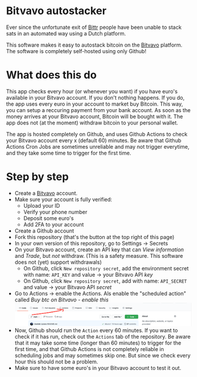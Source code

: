 # Bitvavo autostacker

Ever since the unfortunate exit of [Bittr](https://getbittr.com/) people have been unable to stack sats in an automated way using a Dutch platform.

This software makes it easy to autostack bitcoin on the [Bitvavo](https://bitvavo.com) platform.
The software is completely self-hosted using only Github!

# What does this do
This app checks every hour (or whenever you want) if you have euro's available in your Bitvavo account.
If you don't nothing happens. If you do, the app uses every euro in your account to market buy Bitcoin.
This way, you can setup a reccuring payment from your bank account. As soon as the money arrives at your Bitvavo account, Bitcoin
will be bought with it. 
The app does not (at the moment) withdraw bitcoin to your personal wallet.

The app is hosted completely on Github, and uses Github Actions to check your Bitvavo account every x (default 60) minutes.
Be aware that Github Actions Cron Jobs are sometimes unreliable and may not trigger everytime, and they take some time to trigger for the first time.

# Step by step

- Create a [Bitvavo](https://bitvavo.com) account.
- Make sure your account is fully verified:
    - Upload your ID
    - Verify your phone number
    - Deposit some euro's
    - Add 2FA to your account
- Create a Github account
- Fork this repository (that's the button at the top right of this page)
- In your own version of this repository, go to Settings -> Secrets
- On your Bitvavo account, create an API key that can _View information_ and _Trade_, but *not* withdraw. (This is a safety measure. This software does not (yet) support withdrawals)
    - On Github, click `New repository secret`, add the environment secret with name: `API_KEY` and value -> your Bitvavo API *key* 
    - On Github, click `New repository secret`, add with name: `API_SECRET` and value -> your Bitvavo API *secret*
- Go to Actions -> enable the Actions. Als enable the "scheduled action" called _Buy btc on Bitvavo - enable this_
![where to find actions tab](actions.png "You can find the Actions tab here")
- Now, Github should run the `Action` every 60 minutes. If you want to check if it has run, check out the `Actions` tab of the repository. Be aware that it may take some time (longer than 60 minutes) to trigger for the first time, and that Github
Actions is not completely reliable in scheduling jobs and may sometimes skip one. But since we check every hour this should not be a problem.
- Make sure to have some euro's in your Bitvavo account to test it out.
